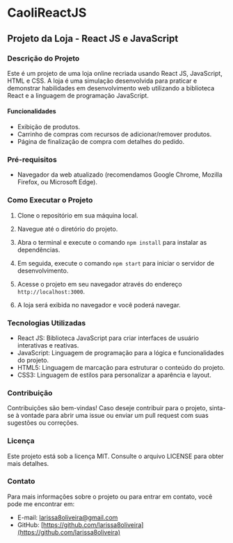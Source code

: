# CaoliReactJS
## Projeto da Loja - React JS e JavaScript

### Descrição do Projeto

Este é um projeto de uma loja online recriada usando React JS, JavaScript, HTML e CSS. A loja é uma simulação desenvolvida para praticar e demonstrar habilidades em desenvolvimento web utilizando a biblioteca React e a linguagem de programação JavaScript.

#### Funcionalidades

- Exibição de produtos.
- Carrinho de compras com recursos de adicionar/remover produtos.
- Página de finalização de compra com detalhes do pedido.

### Pré-requisitos

- Navegador da web atualizado (recomendamos Google Chrome, Mozilla Firefox, ou Microsoft Edge).

### Como Executar o Projeto

1. Clone o repositório em sua máquina local.
2. Navegue até o diretório do projeto.
3. Abra o terminal e execute o comando `npm install` para instalar as dependências.
4. Em seguida, execute o comando `npm start` para iniciar o servidor de desenvolvimento.

5. Acesse o projeto em seu navegador através do endereço `http://localhost:3000`.

6. A loja será exibida no navegador e você poderá navegar.

### Tecnologias Utilizadas

- React JS: Biblioteca JavaScript para criar interfaces de usuário interativas e reativas.
- JavaScript: Linguagem de programação para a lógica e funcionalidades do projeto.
- HTML5: Linguagem de marcação para estruturar o conteúdo do projeto.
- CSS3: Linguagem de estilos para personalizar a aparência e layout.

### Contribuição

Contribuições são bem-vindas! Caso deseje contribuir para o projeto, sinta-se à vontade para abrir uma issue ou enviar um pull request com suas sugestões ou correções.

### Licença

Este projeto está sob a licença MIT. Consulte o arquivo LICENSE para obter mais detalhes.

### Contato

Para mais informações sobre o projeto ou para entrar em contato, você pode me encontrar em:

- E-mail: larissa8oliveira@gmail.com
- GitHub: [https://github.com/larissa8oliveira](https://github.com/larissa8oliveira)
